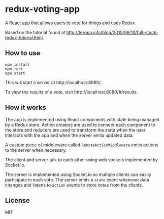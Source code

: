 # redux-voting-app

A React app that allows users to vote for things and uses Redux.

Based on the tutorial found at
http://teropa.info/blog/2015/09/10/full-stack-redux-tutorial.html.

## How to use

```
npm install
npm test
npm start
```

This will start a server at http://localhost:8080/.

To view the results of a vote, visit http://localhost:8080/#/results.

## How it works

The app is implemented using React components with state being managed by a
Redux store. Action creators are used to connect each component to the store
and reducers are used to transform the state when the user interacts with the
app and when the server emits updated data.

A custom piece of middleware called `RemoteActionMiddleware` emits actions to
the server when necessary.

The client and server talk to each other using web sockets implemented by
Socket.io.

The server is implemented using Socket.io so multiple clients can easily
participate in each vote. The server emits a `state` event whenever data changes
and listens to `action` events to store votes from the clients.

## License

MIT
